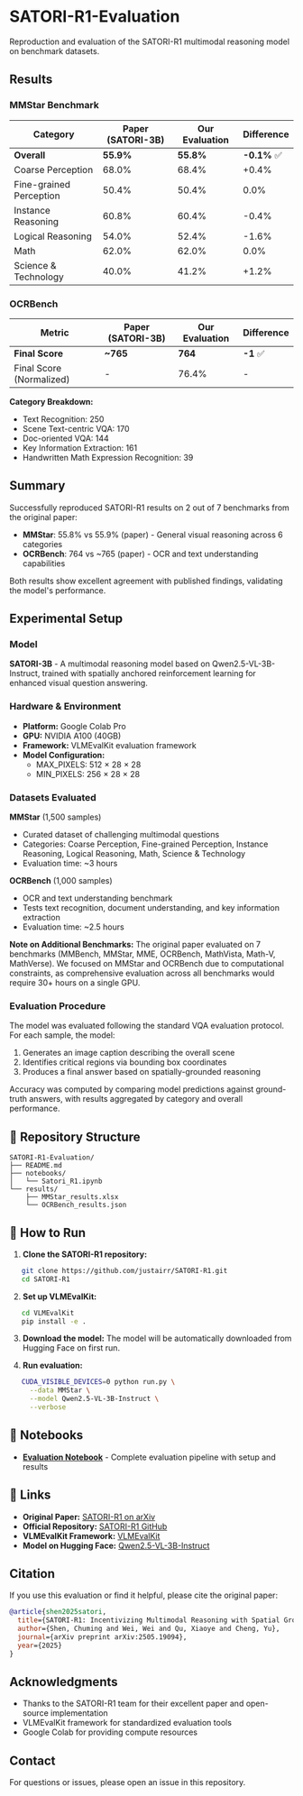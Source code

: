 # SATORI-R1-Evaluation

Reproduction and evaluation of the SATORI-R1 multimodal reasoning model on benchmark datasets.

## Results

### MMStar Benchmark

| Category | Paper (SATORI-3B) | Our Evaluation | Difference |
|----------|-------------------|----------------|------------|
| **Overall** | **55.9%** | **55.8%** | **-0.1%** ✅ |
| Coarse Perception | 68.0% | 68.4% | +0.4% |
| Fine-grained Perception | 50.4% | 50.4% | 0.0% |
| Instance Reasoning | 60.8% | 60.4% | -0.4% |
| Logical Reasoning | 54.0% | 52.4% | -1.6% |
| Math | 62.0% | 62.0% | 0.0% |
| Science & Technology | 40.0% | 41.2% | +1.2% |

### OCRBench

| Metric | Paper (SATORI-3B) | Our Evaluation | Difference |
|--------|-------------------|----------------|------------|
| **Final Score** | **~765** | **764** | **-1** ✅ |
| Final Score (Normalized) | - | 76.4% | - |

**Category Breakdown:**
- Text Recognition: 250
- Scene Text-centric VQA: 170
- Doc-oriented VQA: 144
- Key Information Extraction: 161
- Handwritten Math Expression Recognition: 39

##  Summary

Successfully reproduced SATORI-R1 results on 2 out of 7 benchmarks from the original paper:
- **MMStar**: 55.8% vs 55.9% (paper) - General visual reasoning across 6 categories
- **OCRBench**: 764 vs ~765 (paper) - OCR and text understanding capabilities

Both results show excellent agreement with published findings, validating the model's performance.

## Experimental Setup

### Model
**SATORI-3B** - A multimodal reasoning model based on Qwen2.5-VL-3B-Instruct, trained with spatially anchored reinforcement learning for enhanced visual question answering.

### Hardware & Environment
- **Platform:** Google Colab Pro
- **GPU:** NVIDIA A100 (40GB)
- **Framework:** VLMEvalKit evaluation framework
- **Model Configuration:**
  - MAX_PIXELS: 512 × 28 × 28
  - MIN_PIXELS: 256 × 28 × 28

### Datasets Evaluated

**MMStar** (1,500 samples)
- Curated dataset of challenging multimodal questions
- Categories: Coarse Perception, Fine-grained Perception, Instance Reasoning, Logical Reasoning, Math, Science & Technology
- Evaluation time: ~3 hours

**OCRBench** (1,000 samples)
- OCR and text understanding benchmark
- Tests text recognition, document understanding, and key information extraction
- Evaluation time: ~2.5 hours

**Note on Additional Benchmarks:**
The original paper evaluated on 7 benchmarks (MMBench, MMStar, MME, OCRBench, MathVista, Math-V, MathVerse). We focused on MMStar and OCRBench due to computational constraints, as comprehensive evaluation across all benchmarks would require 30+ hours on a single GPU.

### Evaluation Procedure

The model was evaluated following the standard VQA evaluation protocol. For each sample, the model:
1. Generates an image caption describing the overall scene
2. Identifies critical regions via bounding box coordinates  
3. Produces a final answer based on spatially-grounded reasoning

Accuracy was computed by comparing model predictions against ground-truth answers, with results aggregated by category and overall performance.

## 📁 Repository Structure
```
SATORI-R1-Evaluation/
├── README.md
├── notebooks/
│   └── Satori_R1.ipynb
└── results/
    ├── MMStar_results.xlsx
    └── OCRBench_results.json
```

## 🚀 How to Run

1. **Clone the SATORI-R1 repository:**
```bash
   git clone https://github.com/justairr/SATORI-R1.git
   cd SATORI-R1
```

2. **Set up VLMEvalKit:**
```bash
   cd VLMEvalKit
   pip install -e .
```

3. **Download the model:**
   The model will be automatically downloaded from Hugging Face on first run.

4. **Run evaluation:**
```bash
   CUDA_VISIBLE_DEVICES=0 python run.py \
     --data MMStar \
     --model Qwen2.5-VL-3B-Instruct \
     --verbose
```

## 📓 Notebooks

- **[Evaluation Notebook](./Satori_R1.ipynb)** - Complete evaluation pipeline with setup and results

## 🔗 Links

- **Original Paper:** [SATORI-R1 on arXiv](https://arxiv.org/abs/2505.19094)
- **Official Repository:** [SATORI-R1 GitHub](https://github.com/justairr/SATORI-R1)
- **VLMEvalKit Framework:** [VLMEvalKit](https://github.com/open-compass/VLMEvalKit)
- **Model on Hugging Face:** [Qwen2.5-VL-3B-Instruct](https://huggingface.co/Qwen/Qwen2.5-VL-3B-Instruct)

##  Citation

If you use this evaluation or find it helpful, please cite the original paper:
```bibtex
@article{shen2025satori,
  title={SATORI-R1: Incentivizing Multimodal Reasoning with Spatial Grounding and Verifiable Rewards},
  author={Shen, Chuming and Wei, Wei and Qu, Xiaoye and Cheng, Yu},
  journal={arXiv preprint arXiv:2505.19094},
  year={2025}
}
```

##  Acknowledgments

- Thanks to the SATORI-R1 team for their excellent paper and open-source implementation
- VLMEvalKit framework for standardized evaluation tools
- Google Colab for providing compute resources

##  Contact

For questions or issues, please open an issue in this repository.
